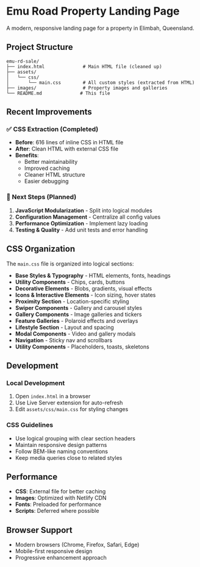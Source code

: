 # Emu Road Property Landing Page

A modern, responsive landing page for a property in Elimbah, Queensland.

## Project Structure

```
emu-rd-sale/
├── index.html              # Main HTML file (cleaned up)
├── assets/
│   └── css/
│       └── main.css        # All custom styles (extracted from HTML)
├── images/                 # Property images and galleries
└── README.md              # This file
```

## Recent Improvements

### ✅ CSS Extraction (Completed)
- **Before**: 616 lines of inline CSS in HTML file
- **After**: Clean HTML with external CSS file
- **Benefits**:
  - Better maintainability
  - Improved caching
  - Cleaner HTML structure
  - Easier debugging

### 🔄 Next Steps (Planned)
1. **JavaScript Modularization** - Split into logical modules
2. **Configuration Management** - Centralize all config values
3. **Performance Optimization** - Implement lazy loading
4. **Testing & Quality** - Add unit tests and error handling

## CSS Organization

The `main.css` file is organized into logical sections:

- **Base Styles & Typography** - HTML elements, fonts, headings
- **Utility Components** - Chips, cards, buttons
- **Decorative Elements** - Blobs, gradients, visual effects
- **Icons & Interactive Elements** - Icon sizing, hover states
- **Proximity Section** - Location-specific styling
- **Swiper Components** - Gallery and carousel styles
- **Gallery Components** - Image galleries and tickers
- **Feature Galleries** - Polaroid effects and overlays
- **Lifestyle Section** - Layout and spacing
- **Modal Components** - Video and gallery modals
- **Navigation** - Sticky nav and scrollbars
- **Utility Components** - Placeholders, toasts, skeletons

## Development

### Local Development
1. Open `index.html` in a browser
2. Use Live Server extension for auto-refresh
3. Edit `assets/css/main.css` for styling changes

### CSS Guidelines
- Use logical grouping with clear section headers
- Maintain responsive design patterns
- Follow BEM-like naming conventions
- Keep media queries close to related styles

## Performance

- **CSS**: External file for better caching
- **Images**: Optimized with Netlify CDN
- **Fonts**: Preloaded for performance
- **Scripts**: Deferred where possible

## Browser Support

- Modern browsers (Chrome, Firefox, Safari, Edge)
- Mobile-first responsive design
- Progressive enhancement approach
